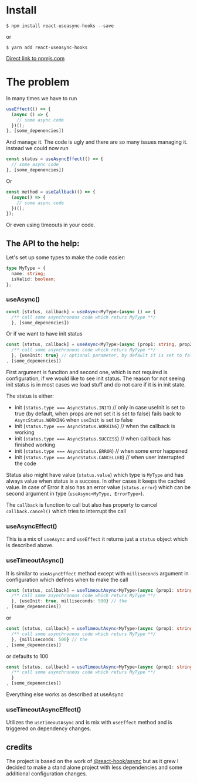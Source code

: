 # Install

```
$ npm install react-useasync-hooks --save
```
or
```
$ yarn add react-useasync-hooks
```
[Direct link to npmjs.com](https://www.npmjs.com/package/react-useasync-hooks)

# The problem

In many times we have to run

```typescript
useEffect(() => {
  (async () => {
    // some async code
  })();
}, [some_depenencies])
```
And manage it. The code is ugly and there are so many issues managing it. instead we could now run

```typescript
const status = useAsyncEffect(() => {
  // some async code
}, [some_depenencies])
```
Or

```typescript
const method = useCallback(() => {
  (async() => {
    // some async code
  })();
});
```

Or even using timeouts in your code.

## The API to the help:

Let's set up some types to make the code easier:

```typescript
type MyType = {
  name: string;
  isValid: boolean;
};
````

### useAsync()

```typescript
const [status, callback] = useAsync<MyType>(async () => {
  /** call some asynchronous code which returs MyType **/
  }, [some_depenencies])
```

Or if we want to have init status

```typescript
const [status, callback] = useAsync<MyType>(async (prop1: string, prop2: boolean) => {
  /** call some asynchronous code which returs MyType **/
  }, {useInit: true} // optional parameter, by default it is set to false
, [some_depenencies])
```
First argument is funciton and second one, which is not required is configuration, if we would like to see init status. The reason for not seeing init status is in most cases we load stuff and do not care if it is in init state.

The status is either:
- init (`status.type === AsyncStatus.INIT`) // only in case useInit is set to true (by default, when props are not set it is set to false) fails back to `AsyncStatus.WORKING` when `useInit` is set to false 
- init (`status.type === AsyncStatus.WORKING`) // when the callback is working
- init (`status.type === AsyncStatus.SUCCESS`) // when callback has finished working
- init (`status.type === AsyncStatus.ERROR`) // when some error happened
- init (`status.type === AsyncStatus.CANCELLED`) // when user interrupted the code

Status also might have value (`status.value`) which type is `MyType` and has always value when status is a success. In other cases it keeps the cached value.
In case of Error it also has an error value (`status.error`) which can be second argument in type (`useAsync<MyType, ErrorType>`).

The `callback` is function to call but also has property to cancel `callback.cancel()` which tries to interrupt the call


### useAsyncEffect()

This is a mix of `useAsync` and `useEffect` it returns just a `status` object which is described above.

### useTimeoutAsync()

It is similar to `useAsyncEffect` method except with `milliseconds` argument in configuration which defines when to make the call

```typescript
const [status, callback] = useTimeoutAsync<MyType>(async (prop1: string, prop2: boolean) => {
  /** call some asynchronous code which returs MyType **/
  }, {useInit: true, milliseconds: 500} // the
, [some_depenencies])
```
or
```typescript
const [status, callback] = useTimeoutAsync<MyType>(async (prop1: string, prop2: boolean) => {
  /** call some asynchronous code which returs MyType **/
  }, {milliseconds: 500} // the
, [some_depenencies])
```
or defaults to 100
```typescript
const [status, callback] = useTimeoutAsync<MyType>(async (prop1: string, prop2: boolean) => {
  /** call some asynchronous code which returs MyType **/
  }
, [some_depenencies])
```

Everything else works as described at useAsync

### useTimeoutAsyncEffect()

Utilizes the `useTimeoutAsync` and is mix with `useEffect` method and is triggered on dependency changes.


## credits

The project is based on the work of [@react-hook/async](https://www.npmjs.com/package/@react-hook/async) but as it grew I decided to make a stand alone project with less dependencies and some additional configuration changes.

